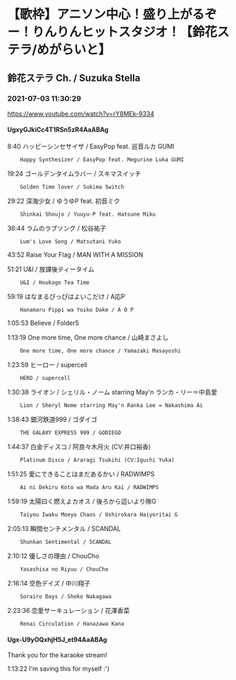 # 【歌枠】アニソン中心！盛り上がるぞー！りんりんヒットスタジオ！【鈴花ステラ/めがらいと】
## 鈴花ステラ Ch. / Suzuka Stella
### 2021-07-03 11:30:29
https://www.youtube.com/watch?v=rY8MEk-9334
#### UgxyGJkiCc4T1RSn5zR4AaABAg
8:40	ハッピーシンセサイザ / EasyPop feat. 巡音ルカ GUMI

		Happy Synthesizer / EasyPop feat. Megurine Luka GUMI



19:24	ゴールデンタイムラバー / スキマスイッチ

		Golden Time lover / Sukima Switch



29:22	深海少女 / ゆうゆP feat. 初音ミク

		Shinkai Shoujo / Yuuyu-P feat. Hatsune Miku



36:44	ラムのラブソング / 松谷祐子

		Lum's Love Song / Matsutani Yuko



43:52	Raise Your Flag / MAN WITH A MISSION



51:21	U&I / 放課後ティータイム

		U&I / Houkago Tea Time



59:19	はなまるぴっぴはよいこだけ / A応P

		Hanamaru Pippi wa Yoiko Dake / A O P



1:05:53	Believe / Folder5



1:13:19	One more time, One more chance / 山崎まさよし

		One more time, One more chance / Yamazaki Masayoshi



1:23:59	ヒーロー / supercell

		HERO / supercell



1:30:38	ライオン / シェリル・ノーム starring May'n ランカ・リー＝中島愛

		Lion / Sheryl Nome starring May'n Ranka Lee = Nakashima Ai



1:38:43	銀河鉄道999 / ゴダイゴ

		THE GALAXY EXPRESS 999 / GODIEGO



1:44:37	白金ディスコ / 阿良々木月火 (CV:井口裕香)

		Platinum Disco / Araragi Tsukihi (CV:Iguchi Yuka)



1:51:25	愛にできることはまだあるかい / RADWIMPS

		Ai ni Dekiru Koto wa Mada Aru Kai / RADWIMPS



1:59:19	太陽曰く燃えよカオス / 後ろから這いより隊G

		Taiyou Iwaku Moeyo Chaos / Ushirokara Haiyoritai G



2:05:13	瞬間センチメンタル / SCANDAL

		Shunkan Sentimental / SCANDAL



2:10:12	優しさの理由 / ChouCho

		Yasashisa no Riyuu / ChouCho



2:16:14	空色デイズ / 中川翔子

		Sorairo Days / Shoko Nakagawa



2:23:36	恋愛サーキュレーション / 花澤香菜

		Renai Circulation / Hanazawa Kana

#### Ugx-U9yOQxhjH5J_et94AaABAg
Thank you for the karaoke stream! 



1:13:22 I'm saving this for myself :')

